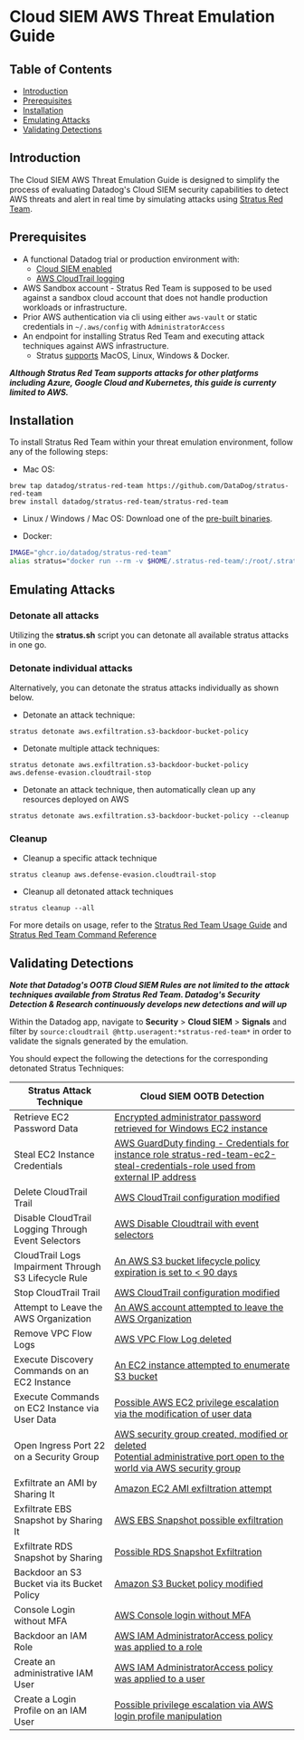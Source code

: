 # Cloud SIEM AWS Threat Emulation Guide

## Table of Contents
- [Introduction](#introduction)
- [Prerequisites](#prerequisites)
- [Installation](#installation)
- [Emulating Attacks](#emulating-attacks)
- [Validating Detections](#validating-detections)


## Introduction
The Cloud SIEM AWS Threat Emulation Guide is designed to simplify the process of evaluating Datadog's Cloud SIEM security capabilities to detect AWS threats and alert in real time by simulating attacks using [Stratus Red Team](https://github.com/DataDog/stratus-red-team).

## Prerequisites
- A functional Datadog trial or production environment with:
    - [Cloud SIEM enabled](https://docs.datadoghq.com/getting_started/cloud_siem/)
    - [AWS CloudTrail logging](https://docs.datadoghq.com/security/cloud_siem/guide/aws-config-guide-for-cloud-siem/)
- AWS Sandbox account - Stratus Red Team is supposed to be used against a sandbox cloud account that does not handle production workloads or infrastructure.
- Prior AWS authentication via cli using either `aws-vault` or static credentials in `~/.aws/config` with `AdministratorAccess`
- An endpoint for installing Stratus Red Team and executing attack techniques against AWS infrastructure.
    - Stratus [supports](https://stratus-red-team.cloud/user-guide/getting-started/) MacOS, Linux, Windows & Docker.

***Although Stratus Red Team supports attacks for other platforms including Azure, Google Cloud and Kubernetes, this guide is currenty limited to AWS.***

## Installation
To install Stratus Red Team within your threat emulation environment, follow any of the following steps:

- Mac OS:

```
brew tap datadog/stratus-red-team https://github.com/DataDog/stratus-red-team
brew install datadog/stratus-red-team/stratus-red-team
```

- Linux / Windows / Mac OS: Download one of the [pre-built binaries](https://github.com/datadog/stratus-red-team/releases).

- Docker:

```bash
IMAGE="ghcr.io/datadog/stratus-red-team"
alias stratus="docker run --rm -v $HOME/.stratus-red-team/:/root/.stratus-red-team/ -e AWS_ACCESS_KEY_ID -e AWS_SECRET_ACCESS_KEY -e AWS_SESSION_TOKEN -e AWS_DEFAULT_REGION $IMAGE"
```

## Emulating Attacks

### Detonate all attacks
Utilizing the **stratus.sh** script you can detonate all available stratus attacks in one go.

### Detonate individual attacks

Alternatively, you can detonate the stratus attacks individually as shown below.

- Detonate an attack technique:
```
stratus detonate aws.exfiltration.s3-backdoor-bucket-policy
```

- Detonate multiple attack techniques:
```
stratus detonate aws.exfiltration.s3-backdoor-bucket-policy aws.defense-evasion.cloudtrail-stop
```

- Detonate an attack technique, then automatically clean up any resources deployed on AWS
```
stratus detonate aws.exfiltration.s3-backdoor-bucket-policy --cleanup
```

### Cleanup 
- Cleanup a specific attack technique
```
stratus cleanup aws.defense-evasion.cloudtrail-stop
```

- Cleanup all detonated attack techniques
```
stratus cleanup --all
```


For more details on usage, refer to the [Stratus Red Team Usage Guide](https://stratus-red-team.cloud/user-guide/usage/) and [Stratus Red Team Command Reference](https://stratus-red-team.cloud/user-guide/commands/)

## Validating Detections
***Note that Datadog's OOTB Cloud SIEM Rules are **not** limited to the attack techniques available from Stratus Red Team. Datadog's Security Detection & Research continuously develops new detections and will up***

Within the Datadog app, navigate to **Security** > **Cloud SIEM** > **Signals** and filter by `source:cloudtrail @http.useragent:*stratus-red-team*` in order to validate the signals generated by the emulation.

You should expect the following the detections for the corresponding detonated Stratus Techniques:


| **Stratus Attack Technique**                         	| **Cloud SIEM OOTB Detection**                                                                                                                                                                                                                                                                                                             	|
|------------------------------------------------------	|-------------------------------------------------------------------------------------------------------------------------------------------------------------------------------------------------------------------------------------------------------------------------------------------------------------------------------------------	|
| Retrieve EC2 Password Data                           	| [Encrypted administrator password retrieved for Windows EC2 instance](https://docs.datadoghq.com/security/default_rules/aws-ec2-getpasswordata-error/)                                                                                                                                                                                    	|
| Steal EC2 Instance Credentials                       	| [AWS GuardDuty finding - Credentials for instance role stratus-red-team-ec2-steal-credentials-role used from external IP address](https://docs.datadoghq.com/security/default_rules/aws-guardduty-third-party/)                                                                                                                           	|
| Delete CloudTrail Trail                              	| [AWS CloudTrail configuration modified](https://docs.datadoghq.com/security/default_rules/aws-cloudtrail-configuration-modified/)                                                                                                                                                                                                         	|
| Disable CloudTrail Logging Through Event Selectors   	| [AWS Disable Cloudtrail with event selectors](https://docs.datadoghq.com/security/default_rules/cloudtrail-aws-cloudtrail-disable-through-event-selectors/)                                                                                                                                                                               	|
| CloudTrail Logs Impairment Through S3 Lifecycle Rule 	| [An AWS S3 bucket lifecycle policy expiration is set to < 90 days](https://docs.datadoghq.com/security/default_rules/aws-s3-lifecycle-expiration-below-90-days/)                                                                                                                                                                          	|
| Stop CloudTrail Trail                                	| [AWS CloudTrail configuration modified](https://docs.datadoghq.com/security/default_rules/aws-cloudtrail-configuration-modified/)                                                                                                                                                                                                         	|
| Attempt to Leave the AWS Organization                	| [An AWS account attempted to leave the AWS Organization](https://docs.datadoghq.com/security/default_rules/aws-organizations-leave-organization/)                                                                                                                                                                                         	|
| Remove VPC Flow Logs                                 	| [AWS VPC Flow Log deleted](https://docs.datadoghq.com/security/default_rules/aws-cloudtrail-vpc-flow-log-deleted/)                                                                                                                                                                                                                        	|
| Execute Discovery Commands on an EC2 Instance        	| [An EC2 instance attempted to enumerate S3 bucket](https://docs.datadoghq.com/security/default_rules/aws-s3-buckets-enumerated/)                                                                                                                                                                                                          	|
| Execute Commands on EC2 Instance via User Data       	| [Possible AWS EC2 privilege escalation via the modification of user data](https://docs.datadoghq.com/security/default_rules/cloudtrail-aws-ec2-modify-user-data-priv-escalation/)                                                                                                                                                         	|
| Open Ingress Port 22 on a Security Group             	| [AWS security group created, modified or deleted](https://docs.datadoghq.com/security/default_rules/aws-ec2-security-group-modified/)<br>[Potential administrative port open to the world via AWS security group](https://docs.datadoghq.com/security/default_rules/cloudtrail-aws-ec2-security-group-administrative-port-open-to-world/) 	|
| Exfiltrate an AMI by Sharing It                      	| [Amazon EC2 AMI exfiltration attempt](https://docs.datadoghq.com/security/default_rules/cloudtrail-aws-ec2-ami-exfil/)                                                                                                                                                                                                                    	|
| Exfiltrate EBS Snapshot by Sharing It                	| [AWS EBS Snapshot possible exfiltration](https://docs.datadoghq.com/security/default_rules/cloudtrail-aws-ebs-snapshot-possible-exfiltration/)                                                                                                                                                                                            	|
| Exfiltrate RDS Snapshot by Sharing                   	| [Possible RDS Snapshot Exfiltration](https://docs.datadoghq.com/security/default_rules/cloudtrail-aws-rds-snapshot-exfiltration/)                                                                                                                                                                                                         	|
| Backdoor an S3 Bucket via its Bucket Policy          	| [Amazon S3 Bucket policy modified](https://docs.datadoghq.com/security/default_rules/aws-s3-bucket-policy-modified/)                                                                                                                                                                                                                      	|
| Console Login without MFA                            	| [AWS Console login without MFA](https://docs.datadoghq.com/security/default_rules/aws-cloudtrail-console-login-no-mfa/)                                                                                                                                                                                                                   	|
| Backdoor an IAM Role                                 	| [AWS IAM AdministratorAccess policy was applied to a role](https://docs.datadoghq.com/security/default_rules/cloudtrail-aws-iam-apply-privilegedpolicy-to-role/)                                                                                                                                                                          	|
| Create an administrative IAM User                    	| [AWS IAM AdministratorAccess policy was applied to a user](https://docs.datadoghq.com/security/default_rules/cloudtrail-aws-iam-apply-privilegedpolicy-to-user/)                                                                                                                                                                          	|
| Create a Login Profile on an IAM User                	| [Possible privilege escalation via AWS login profile manipulation](https://docs.datadoghq.com/security/default_rules/cloudtrail-aws-iam-login-profile-manipulated/)                                                                                                                                                                       	|
